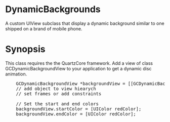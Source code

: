 DynamicBackgrounds
======================

A custom UIView subclass that display a dynamic background similar to one shipped on a brand of mobile phone.

Synopsis
========
This class requires the the QuartzCore framework. Add a view of class GCDynamicBackgroundView to your application to get a dynamic disc animation.  

<pre>
    GCDynamicBackgroundView *backgroundView = [[GCDynamicBackgroundView alloc] init];
    // add object to view hiearych
    // set frames or add constraints

    // Set the start and end colors
    backgroundView.startColor = [UIColor redColor];
    backgroundView.endColor = [UIColor redColor];
</pre>

